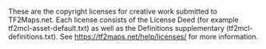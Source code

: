 These are the copyright licenses for creative work submitted to TF2Maps.net. Each license consists of the License Deed (for example tf2mcl-asset-default.txt) as well as the Definitions supplementary (tf2mcl-definitions.txt). See https://tf2maps.net/help/licenses/ for more information.